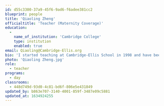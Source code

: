 ```yaml
---
id: d55c3300-37a9-45f6-9ad6-f6adee381cc2
blueprint: people
title: 'Qiaoling Zheng'
officialtitle: 'Teacher (Maternity Coverage)'
education:
  -
    name_of_institution: 'Cambridge College'
    type: institution
    enabled: true
email: Qiaoling@Cambridge-Ellis.org
bio: 'I started teaching at Cambridge-Ellis School in 1998 and have been the Head Teacher in the Mandarin class since 2008. Throughout the decades of my teaching experiences, I have learned the true joy of teaching is growing together with the children.'
photo: 'Qiaoling Zheng.jpg'
role:
  - teacher
programs:
  - day
classrooms:
  - 448d749d-93d0-4c81-bd6f-806e5e431849
updated_by: b863e707-3140-4001-859f-3487e09c5881
updated_at: 1634924255
---
```

